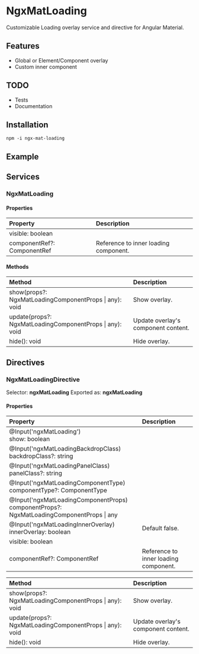 # NgxMatLoading

Customizable Loading overlay service and directive for Angular Material.

## Features
* Global or Element/Component overlay
* Custom inner component 

## TODO
* Tests
* Documentation 

## Installation
```shell
npm -i ngx-mat-loading
```

## Example

## Services
 
### NgxMatLoading 

#### Properties

| Property | Description |
| :------- | :---------- |
| visible: boolean | |
| componentRef?: ComponentRef<any> | Reference to inner loading component. |

#### Methods

| Method | Description |
| :----- | :---------- |
| show(props?: NgxMatLoadingComponentProps &#124; any): void | Show overlay. |
| update(props?: NgxMatLoadingComponentProps &#124; any): void | Update overlay's component content. |
| hide(): void | Hide overlay.|

## Directives

### NgxMatLoadingDirective 

Selector: **ngxMatLoading**
Exported as: **ngxMatLoading**

#### Properties

| Property | Description |
| :------- | :---------- |
| @Input('ngxMatLoading')<br>show: boolean | |
| @Input('ngxMatLoadingBackdropClass)<br>backdropClass?: string | |
| @Input('ngxMatLoadingPanelClass)<br>panelClass?: string | |
| @Input('ngxMatLoadingComponentType)<br>componentType?: ComponentType<any> | |
| @Input('ngxMatLoadingComponentProps)<br>componentProps?: NgxMatLoadingComponentProps &#124; any | |
| @Input('ngxMatLoadingInnerOverlay)<br>innerOverlay: boolean | Default false.|
| visible: boolean | |
| componentRef?: ComponentRef<any> | Reference to inner loading component. |

| Method | Description |
| :----- | :---------- |
| show(props?: NgxMatLoadingComponentProps &#124; any): void | Show overlay. |
| update(props?: NgxMatLoadingComponentProps &#124; any): void | Update overlay's component content. |
| hide(): void | Hide overlay.|



